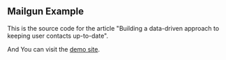 ## Mailgun Example

This is the source code for the article "Building a data-driven approach to keeping user contacts up-to-date".

And You can visit the [demo site](http://mailgun-demo.heroku.com/).

